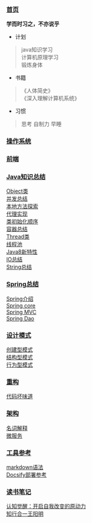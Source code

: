 ### [首页](/start.md)<br>
**学而时习之，不亦说乎**
* 计划
> java知识学习<br>
> 计算机原理学习<br>
> 锻炼身体<br>
* 书籍
> 《人体简史》<br>
> 《深入理解计算机系统》<br>
* 习惯
> 思考
> 自制力
> 早睡

### [操作系统](os/README.md)<br>
### [前端](front/README.md)<br>
### [Java知识总结](java/README.md)<br>
[Object类](java/Object类.md)<br>
[并发总结](java/Java并发总结.md)<br>
[本地方法探索](java/Java的本地方法探索.md)<br>
[代理实现](java/Java的代理实现.md)<br>
[类初始化顺序](java/java类初始化顺序.md)<br>
[容器总结](java/java容器总结.md)<br>
[Thread类](java/java线程类Thread.md)<br>
[线程池](java/Java线程池.md)<br>
[Java8新特性](java/Java8新特性.md)<br>
[IO总结](java/IO总结.md)<br>
[String总结](java/String类总结.md)<br>
### [Spring总结](spring/README.md)<br>
[Spring介绍](spring/Spring介绍.md)<br>
[Spring core](spring/SpringCore.md)<br>
[Spring MVC](spring/SpringMVC.md)<br>
[Spring Dao](spring/SpringDao.md)<br>
### [设计模式](designpattern/README.md)<br>
[创建型模式](designpattern/createPattern.md)<br>
[结构型模式](designpattern/structPattern.md)<br>
[行为型模式](designpattern/processPattern.md)<br>
### [重构](refactoring/README.md)<br>
[代码坏味道](refactoring/codeSmell.md)<br>
### [架构](architecture/README.md)<br>
[名词解释](architecture/名词解释.md)<br>
[微服务](architecture/微服务架构.md)<br>
### [工具参考](工具/)
[markdown语法](工具/markdown语法.md)<br>
[Docsify部署参考](工具/Docsify部署参考.md)<br>
### [读书笔记](读书笔记/README.md)<br>
[认知觉醒：开启自我改变的原动力](读书笔记/认知觉醒读书笔记.md)<br>
[知行合一王阳明](读书笔记/知行合一王阳明读书笔记.md)<br>